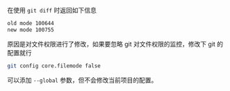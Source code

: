 在使用 `git diff` 时返回如下信息

```bash
old mode 100644
new mode 100755
```

原因是对文件权限进行了修改，如果要忽略 git 对文件权限的监控，修改下 git 的配置就行

```bash
git config core.filemode false
```

可以添加 `--global` 参数，但不会修改当前项目的配置。
